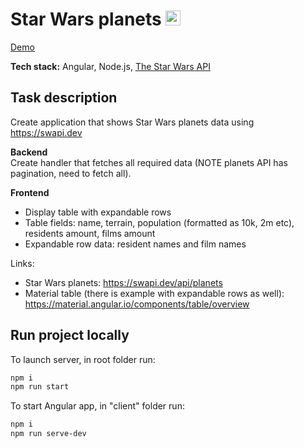 # Star Wars planets <img src="https://bzaitsev.github.io/angular-swapi-table/favicon.ico" height="24">
[Demo](https://bzaitsev.github.io/angular-swapi-table/)

**Tech stack:** Angular, Node.js, [The Star Wars API](https://swapi.dev)

## Task description
Create application that shows Star Wars planets data using https://swapi.dev

**Backend**  
Create handler that fetches all required data (NOTE planets API has pagination, need to fetch all).

**Frontend**  
- Display table with expandable rows
- Table fields: name, terrain, population (formatted as 10k, 2m etc), residents amount, films amount
- Expandable row data: resident names and film names

Links:  
- Star Wars planets: https://swapi.dev/api/planets  
- Material table (there is example with expandable rows as well): https://material.angular.io/components/table/overview

## Run project locally
To launch server, in root folder run:  
```sh
npm i  
npm run start
```  

To start Angular app, in "client" folder run:  
```sh
npm i  
npm run serve-dev
```